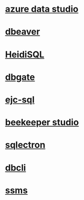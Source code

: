 # [azure data studio](https://github.com/microsoft/azuredatastudio)
# [dbeaver](https://github.com/dbeaver/dbeaver)
# [HeidiSQL](https://www.heidisql.com/)
# [dbgate](https://github.com/dbgate/dbgate)
# [ejc-sql](https://github.com/kostafey/ejc-sql)
# [beekeeper studio](https://github.com/beekeeper-studio/beekeeper-studio)
# [sqlectron](https://github.com/sqlectron/sqlectron-gui)
# [dbcli](https://github.com/dbcli)
# [ssms](https://aka.ms/ssmsfullsetup)

